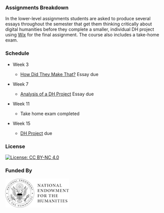 ### Assignments Breakdown

In the lower-level assignments students are asked to produce several essays throughout the semester that get them thinking critically about digital humanities before they complete a smaller, individual DH project using [Wix](https://www.wix.com/) for the final assignment. The course also includes a take-home exam.

### Schedule

* Week 3
	- [How Did They Make That?](https://github.com/marist-asc/dhcourse/blob/master/resources/assignments/lower_level/Assignment%20%231_HowDidTheyMakeThat_.pdf) Essay due

* Week 7
	- [Analysis of a DH Project](https://github.com/marist-asc/dhcourse/blob/master/resources/assignments/lower_level/Assignment%233_AnalysisofDHProject.pdf) Essay due

* Week 11
	- Take home exam completed

* Week 15
	- [DH Project](https://github.com/marist-asc/dhcourse/blob/master/resources/assignments/lower_level/Assignment%234_YourFinalDHProject.pdf) due

### License

[![License: CC BY-NC 4.0](https://licensebuttons.net/l/by-nc/4.0/88x31.png)](http://creativecommons.org/licenses/by-nc/4.0/)

### Funded By

[![NEH Seal](images/neh_sealblck200.jpg)](https://www.neh.gov/)